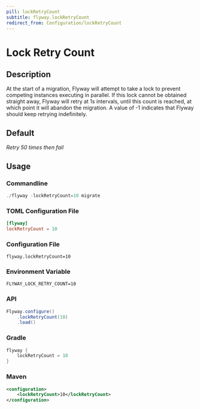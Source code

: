 ```yaml
---
pill: lockRetryCount
subtitle: flyway.lockRetryCount
redirect_from: Configuration/lockRetryCount
---
```


# Lock Retry Count

## Description
At the start of a migration, Flyway will attempt to take a lock to prevent competing instances executing in parallel.
If this lock cannot be obtained straight away, Flyway will retry at 1s intervals, until this count is reached, at which
point it will abandon the migration. A value of -1 indicates that Flyway should keep retrying indefinitely.

## Default
<i>Retry 50 times then fail</i>

## Usage

### Commandline
```powershell
./flyway -lockRetryCount=10 migrate
```

### TOML Configuration File
```toml
[flyway]
lockRetryCount = 10
```

### Configuration File
```properties
flyway.lockRetryCount=10
```

### Environment Variable
```properties
FLYWAY_LOCK_RETRY_COUNT=10
```

### API
```java
Flyway.configure()
    .lockRetryCount(10)
    .load()
```

### Gradle
```groovy
flyway {
    lockRetryCount = 10
}
```

### Maven
```xml
<configuration>
    <lockRetryCount>10</lockRetryCount>
</configuration>
```
